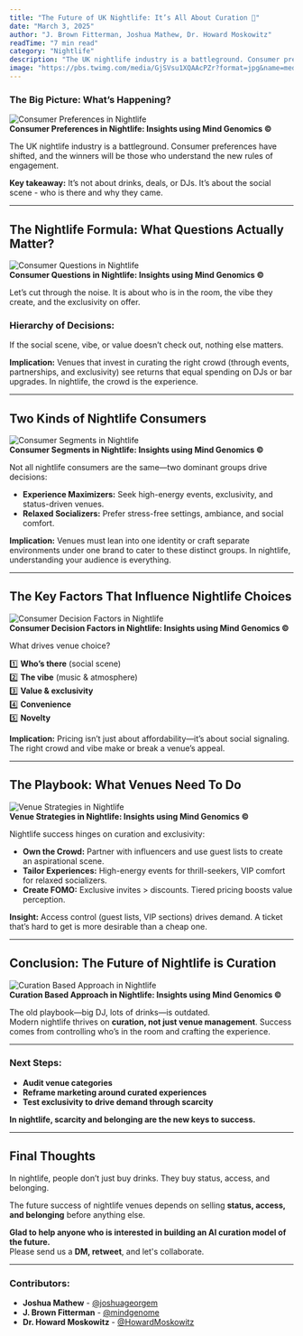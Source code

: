 ```yaml
---
title: "The Future of UK Nightlife: It’s All About Curation 🕺"
date: "March 3, 2025"
author: "J. Brown Fitterman, Joshua Mathew, Dr. Howard Moskowitz"
readTime: "7 min read"
category: "Nightlife"
description: "The UK nightlife industry is a battleground. Consumer preferences have shifted, and the winners will be those who understand the new rules of engagement."
image: "https://pbs.twimg.com/media/GjSVsu1XQAAcPZr?format=jpg&name=medium"
---
```


### **The Big Picture: What’s Happening?**

![Consumer Preferences in Nightlife](https://pbs.twimg.com/media/GjSEFnfXkAA3ceL?format=png&name=medium)  
**Consumer Preferences in Nightlife: Insights using Mind Genomics ©**

The UK nightlife industry is a battleground. Consumer preferences have shifted, and the winners will be those who understand the new rules of engagement.

**Key takeaway:** It’s not about drinks, deals, or DJs. It’s about the social scene - who is there and why they came.

---

## The Nightlife Formula: What Questions Actually Matter?

![Consumer Questions in Nightlife](https://pbs.twimg.com/media/GjSQQFzWAAAvUp8?format=png&name=medium)  
**Consumer Questions in Nightlife: Insights using Mind Genomics ©**

Let’s cut through the noise. It is about who is in the room, the vibe they create, and the exclusivity on offer.

### **Hierarchy of Decisions:**

If the social scene, vibe, or value doesn’t check out, nothing else matters.

**Implication:** Venues that invest in curating the right crowd (through events, partnerships, and exclusivity) see returns that equal spending on DJs or bar upgrades. In nightlife, the crowd is the experience.

---

## Two Kinds of Nightlife Consumers

![Consumer Segments in Nightlife](https://pbs.twimg.com/media/GjSIJcjWMAAGCm6?format=jpg&name=medium)  
**Consumer Segments in Nightlife: Insights using Mind Genomics ©**

Not all nightlife consumers are the same—two dominant groups drive decisions:

- **Experience Maximizers:** Seek high-energy events, exclusivity, and status-driven venues.
- **Relaxed Socializers:** Prefer stress-free settings, ambiance, and social comfort.

**Implication:** Venues must lean into one identity or craft separate environments under one brand to cater to these distinct groups. In nightlife, understanding your audience is everything.

---

## The Key Factors That Influence Nightlife Choices

![Consumer Decision Factors in Nightlife](https://pbs.twimg.com/media/GjSJip6WQAA-LFl?format=png&name=medium)  
**Consumer Decision Factors in Nightlife: Insights using Mind Genomics ©**

What drives venue choice?

1️⃣ **Who’s there** (social scene)  
2️⃣ **The vibe** (music & atmosphere)  
3️⃣ **Value & exclusivity**  
4️⃣ **Convenience**  
5️⃣ **Novelty**

**Implication:** Pricing isn’t just about affordability—it’s about social signaling. The right crowd and vibe make or break a venue’s appeal.

---

## The Playbook: What Venues Need To Do

![Venue Strategies in Nightlife](https://pbs.twimg.com/media/GjSRXwMW8AEuSti?format=png&name=medium)  
**Venue Strategies in Nightlife: Insights using Mind Genomics ©**

Nightlife success hinges on curation and exclusivity:

- **Own the Crowd:** Partner with influencers and use guest lists to create an aspirational scene.
- **Tailor Experiences:** High-energy events for thrill-seekers, VIP comfort for relaxed socializers.
- **Create FOMO:** Exclusive invites > discounts. Tiered pricing boosts value perception.

**Insight:** Access control (guest lists, VIP sections) drives demand. A ticket that’s hard to get is more desirable than a cheap one.

---

## Conclusion: The Future of Nightlife is Curation

![Curation Based Approach in Nightlife](https://pbs.twimg.com/media/GjSNdx8WgAAMudl?format=jpg&name=medium)  
**Curation Based Approach in Nightlife: Insights using Mind Genomics ©**

The old playbook—big DJ, lots of drinks—is outdated.  
Modern nightlife thrives on **curation, not just venue management**. Success comes from controlling who’s in the room and crafting the experience.

---

### **Next Steps:**

- **Audit venue categories**
- **Reframe marketing around curated experiences**
- **Test exclusivity to drive demand through scarcity**

**In nightlife, scarcity and belonging are the new keys to success.**

---

## Final Thoughts

In nightlife, people don’t just buy drinks. They buy status, access, and belonging.

The future success of nightlife venues depends on selling **status, access, and belonging** before anything else.

**Glad to help anyone who is interested in building an AI curation model of the future.**  
Please send us a **DM, retweet**, and let's collaborate.

---

### **Contributors:**

- **Joshua Mathew** - [@joshuageorgem](https://twitter.com/joshuageorgem)
- **J. Brown Fitterman** - [@mindgenome](https://twitter.com/mindgenome)
- **Dr. Howard Moskowitz** - [@HowardMoskowitz](https://twitter.com/HowardMoskowitz)
